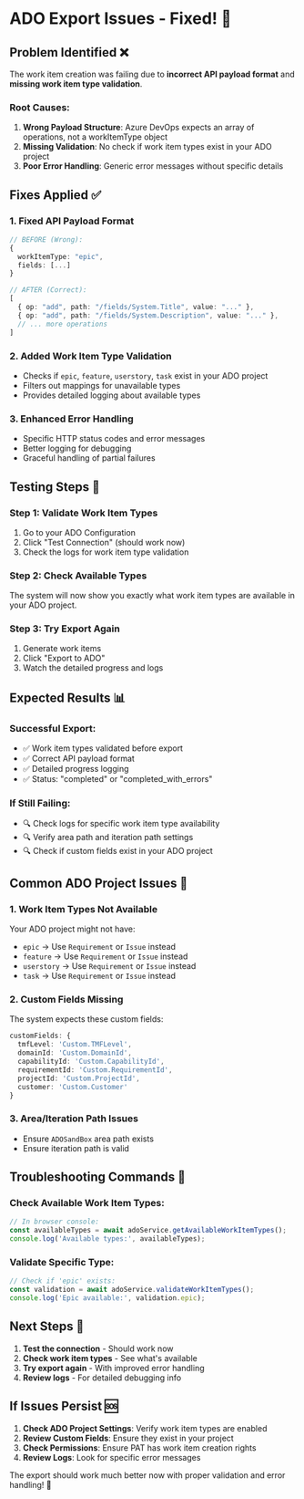 # ADO Export Issues - Fixed! 🎯

## **Problem Identified** ❌

The work item creation was failing due to **incorrect API payload format** and **missing work item type validation**.

### **Root Causes:**
1. **Wrong Payload Structure**: Azure DevOps expects an array of operations, not a workItemType object
2. **Missing Validation**: No check if work item types exist in your ADO project
3. **Poor Error Handling**: Generic error messages without specific details

## **Fixes Applied** ✅

### **1. Fixed API Payload Format**
```typescript
// BEFORE (Wrong):
{
  workItemType: "epic",
  fields: [...]
}

// AFTER (Correct):
[
  { op: "add", path: "/fields/System.Title", value: "..." },
  { op: "add", path: "/fields/System.Description", value: "..." },
  // ... more operations
]
```

### **2. Added Work Item Type Validation**
- Checks if `epic`, `feature`, `userstory`, `task` exist in your ADO project
- Filters out mappings for unavailable types
- Provides detailed logging about available types

### **3. Enhanced Error Handling**
- Specific HTTP status codes and error messages
- Better logging for debugging
- Graceful handling of partial failures

## **Testing Steps** 🧪

### **Step 1: Validate Work Item Types**
1. Go to your ADO Configuration
2. Click "Test Connection" (should work now)
3. Check the logs for work item type validation

### **Step 2: Check Available Types**
The system will now show you exactly what work item types are available in your ADO project.

### **Step 3: Try Export Again**
1. Generate work items
2. Click "Export to ADO"
3. Watch the detailed progress and logs

## **Expected Results** 📊

### **Successful Export:**
- ✅ Work item types validated before export
- ✅ Correct API payload format
- ✅ Detailed progress logging
- ✅ Status: "completed" or "completed_with_errors"

### **If Still Failing:**
- 🔍 Check logs for specific work item type availability
- 🔍 Verify area path and iteration path settings
- 🔍 Check if custom fields exist in your ADO project

## **Common ADO Project Issues** 🚨

### **1. Work Item Types Not Available**
Your ADO project might not have:
- `epic` → Use `Requirement` or `Issue` instead
- `feature` → Use `Requirement` or `Issue` instead  
- `userstory` → Use `Requirement` or `Issue` instead
- `task` → Use `Requirement` or `Issue` instead

### **2. Custom Fields Missing**
The system expects these custom fields:
```typescript
customFields: {
  tmfLevel: 'Custom.TMFLevel',
  domainId: 'Custom.DomainId',
  capabilityId: 'Custom.CapabilityId',
  requirementId: 'Custom.RequirementId',
  projectId: 'Custom.ProjectId',
  customer: 'Custom.Customer'
}
```

### **3. Area/Iteration Path Issues**
- Ensure `ADOSandBox` area path exists
- Ensure iteration path is valid

## **Troubleshooting Commands** 🔧

### **Check Available Work Item Types:**
```typescript
// In browser console:
const availableTypes = await adoService.getAvailableWorkItemTypes();
console.log('Available types:', availableTypes);
```

### **Validate Specific Type:**
```typescript
// Check if 'epic' exists:
const validation = await adoService.validateWorkItemTypes();
console.log('Epic available:', validation.epic);
```

## **Next Steps** 🚀

1. **Test the connection** - Should work now
2. **Check work item types** - See what's available
3. **Try export again** - With improved error handling
4. **Review logs** - For detailed debugging info

## **If Issues Persist** 🆘

1. **Check ADO Project Settings**: Verify work item types are enabled
2. **Review Custom Fields**: Ensure they exist in your project
3. **Check Permissions**: Ensure PAT has work item creation rights
4. **Review Logs**: Look for specific error messages

The export should work much better now with proper validation and error handling! 🎉
